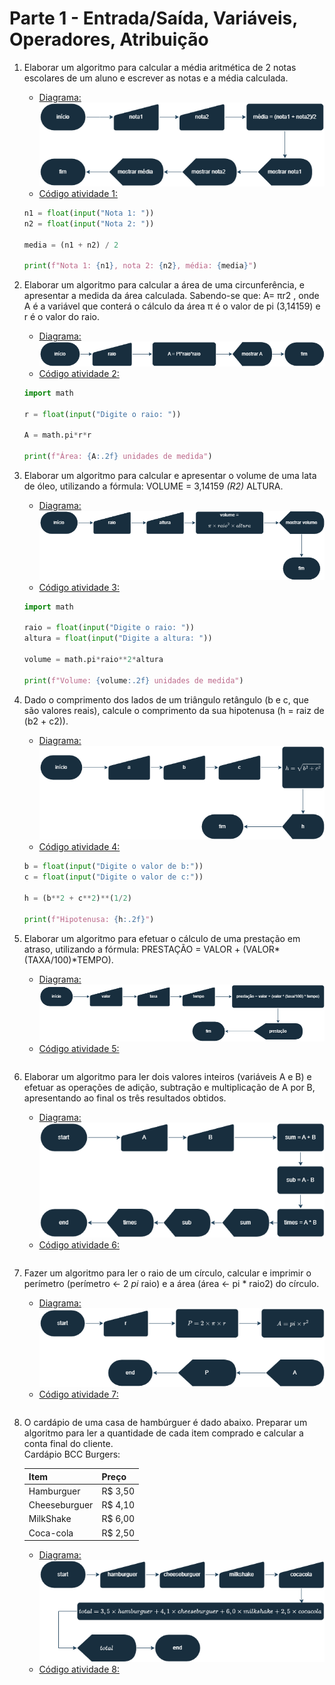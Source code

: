 # Parte 1 - Entrada/Saída, Variáveis, Operadores, Atribuição

1. Elaborar um algoritmo para calcular a média aritmética de 2 notas escolares de um
aluno e escrever as notas e a média calculada.

    - [Diagrama:](/Parte-1/atividade1.png)  
    ![Diagrama  atividade 1](/Parte-1/atividade1.png)
    - [Código atividade 1:](/Parte-1/atividade1.py)

    ```python
    n1 = float(input("Nota 1: "))
    n2 = float(input("Nota 2: "))

    media = (n1 + n2) / 2

    print(f"Nota 1: {n1}, nota 2: {n2}, média: {media}")
    ```

2. Elaborar um algoritmo para calcular a área de uma circunferência, e apresentar a
medida da área calculada. Sabendo-se que: A= πr2 , onde A é a variável que conterá
o cálculo da área π é o valor de pi (3,14159) e r é o valor do raio.

    - [Diagrama:](/Parte-1/atividade2.png)  
    ![Diagrama atividade 2](/Parte-1/atividade2.png)
    - [Código atividade 2:](/Parte-1/atividade2.py)

    ```python
    import math

    r = float(input("Digite o raio: "))

    A = math.pi*r*r

    print(f"Área: {A:.2f} unidades de medida")
    ```

3. Elaborar um algoritmo para calcular e apresentar o volume de uma lata de óleo,
utilizando a fórmula: VOLUME = 3,14159 *(R2)* ALTURA.

    - [Diagrama:](/Parte-1/atividade3.png)  
    ![Diagrama atividade 3](/Parte-1/atividade3.png)
    - [Código atividade 3:](/Parte-1/atividade3.py)

    ```python
    import math

    raio = float(input("Digite o raio: "))
    altura = float(input("Digite a altura: "))

    volume = math.pi*raio**2*altura

    print(f"Volume: {volume:.2f} unidades de medida")
    ```

4. Dado o comprimento dos lados de um triângulo retângulo (b e c, que são valores
reais), calcule o comprimento da sua hipotenusa (h = raiz de (b2 + c2)).

    - [Diagrama:](/Parte-1/atividade4.png)  
    ![Diagrama atividade 4](/Parte-1/atividade4.png)
    - [Código atividade 4:](/Parte-1/atividade4.py)

    ```python
    b = float(input("Digite o valor de b:"))
    c = float(input("Digite o valor de c:"))

    h = (b**2 + c**2)**(1/2)

    print(f"Hipotenusa: {h:.2f}")
    ```

5. Elaborar um algoritmo para efetuar o cálculo de uma prestação em atraso, utilizando
a fórmula: PRESTAÇÃO = VALOR + (VALOR*(TAXA/100)*TEMPO).

    - [Diagrama:](/Parte-1/atividade5.png)  
    ![Diagrama atividade 5](/Parte-1/atividade5.png)
    - [Código atividade 5:](/Parte-1/atividade5.py)

    ```python

    ```

6. Elaborar um algoritmo para ler dois valores inteiros (variáveis A e B) e efetuar as
operações de adição, subtração e multiplicação de A por B, apresentando ao final
os três resultados obtidos.

   - [Diagrama:](/Parte-1/atividade6.png)  
   ![Diagrama atividade 6](/Parte-1/atividade6.png)
   - [Código atividade 6:](/Parte-1/atividade6.py)

    ```python

    ```

7. Fazer um algoritmo para ler o raio de um círculo, calcular e imprimir o perímetro
(perímetro ← 2 *pi* raio) e a área (área ← pi * raio2) do círculo.

   - [Diagrama:](/Parte-1/atividade7.png)  
   ![Diagrama atividade 7](/Parte-1/atividade7.png)
   - [Código atividade 7:](/Parte-1/atividade7.py)

    ```python

    ```

8. O cardápio de uma casa de hambúrguer é dado abaixo. Preparar um algoritmo para
ler a quantidade de cada item comprado e calcular a conta final do cliente.   
Cardápio BCC Burgers:

    | Item           | Preço   |
    |----------------|---------|
    | Hamburguer     | R$ 3,50 |
    | Cheeseburguer  | R$ 4,10 |
    | MilkShake      | R$ 6,00 |
    | Coca-cola      | R$ 2,50 |

   - [Diagrama:](/Parte-1/atividade8.png)  
   ![Diagrama atividade 8](/Parte-1/atividade8.png)
   - [Código atividade 8:](/Parte-1/atividade8.py)
   
   ```python
   
   ```
